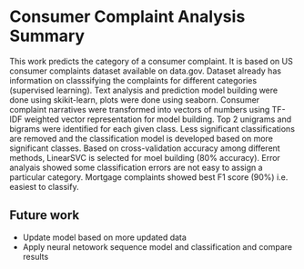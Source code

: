 # Consumer Complaint Analysis Summary
This work predicts the category of a consumer complaint. 
It is based on US consumer complaints dataset available on data.gov. Dataset already has information on classsifying the complaints for different categories (supervised learning).
Text analysis and prediction model building were done using skikit-learn, plots were done using seaborn. 
Consumer complaint narratives were transformed into vectors of numbers using TF-IDF weighted vector representation for model building.
Top 2 unigrams and bigrams were identified for each given class.
Less significant classifications are removed and the classification model is developed based on more significant classes. 
Based on cross-validation accuracy among different methods, LinearSVC is selected for moel building (80% accuracy).
Error analyais showed some classification errors are not easy to assign a particular category.
Mortgage complaints showed best F1 score (90%) i.e. easiest to classify.

## Future work
* Update model based on more updated data 
* Apply neural netowork sequence model and classification and compare results
